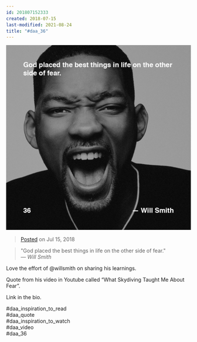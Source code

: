```yaml
---
id: 201807152333
created: 2018-07-15
last-modified: 2021-08-24
title: "#daa_36"
---
```

![](../assets/201807152333.jpg)

>[Posted]([[202106221357]]) on Jul 15, 2018

>"God placed the best things in life on the other side of fear."  
>*— Will Smith*

Love the effort of @willsmith on sharing his learnings.

Quote from his video in Youtube called “What Skydiving Taught Me About Fear”.

Link in the bio.

#daa_inspiration_to_read  
#daa_quote  
#daa_inspiration_to_watch  
#daa_video  
#daa_36